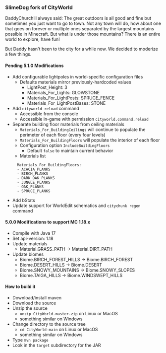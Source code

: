 ### SlimeDog fork of CityWorld

DaddyChurchill always said: The great outdoors is all good and fine but sometimes you just want to go to town. Not any town will do, how about one that goes on forever or multiple ones separated by the largest mountains possible in Minecraft. But what is under those mountains? There is an entire world to explore, have fun!

But Daddy hasn't been to the city for a while now. We decided to moderize a few things.

#### Pending 5.1.0 Modifications 
- Add configurable lightpoles in world-specific configuration files
  - Defaults materials mirror previously-hardcoded values
    - LightPost_Height: 3
    - Materials_For_Lights: GLOWSTONE
    - Materials_For_LightPosts: SPRUCE_FENCE
    - Materials_For_LightPostBases: STONE
- Add `cityworld reload` command
  - Accessible from the console
  - Accessible in-game with  permission `cityworld.command.reload`
- Separate building floor materials from ceiling materials
  - `Materials_For_BuildingCeilings` will continue to populate the perimeter of each floor (every four levels)
  - `Materials_For_BuildingFloors` will populate the interior of each floor 
  - Configuration option `IncludeBuildingFloors`
    - Default `false` to maintain current behavior
  - Materials list
  ```
    Materials_For_BuildingFloors:
    - ACACIA_PLANKS
    - BIRCH_PLANKS
    - DARK_OAK_PLANKS
    - JUNGLE_PLANKS
    - OAK_PLANKS
    - SPRUCE_PLANKS
  ```
- Add bStats
- Update support for WorldEdit schematics and `citychunk regen` command

#### 5.0.0 Modifications to support MC 1.18.x
- Compile with Java 17
- Set api-version: 1.18
- Update materials
  - Material.GRASS_PATH -> Material.DIRT_PATH
- Update biomes
  - Biome.BIRCH_FOREST_HILLS -> Biome.BIRCH_FOREST
  - Biome.DESERT_HILLS -> Biome.DESERT
  - Biome.SNOWY_MOUNTAINS -> Biome.SNOWY_SLOPES
  - Biome.TAIGA_HILLS -> Biome.WINDSWEPT_HILLS

#### How to build it
- Download/install maven
- Download the source
- Unzip the source
  - `unzip CityWorld-master.zip` on Linux or MacOS
  - something similar on Windows
- Change directory to the source tree
  - `cd CityWorld-main` on Linux or MacOS
  - something similar on Windows
- Type `mvn package`
- Look in the `target` subdirectory for the JAR
